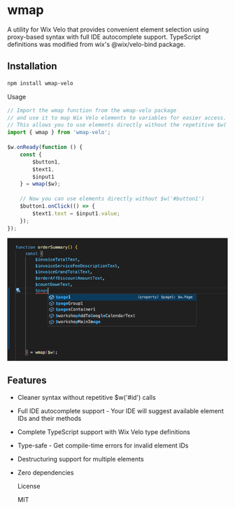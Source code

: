 # wmap

  A utility for Wix Velo that provides convenient element selection using proxy-based syntax with full IDE autocomplete
  support. TypeScript definitions was modified from wix's @wix/velo-bind package.

## Installation

  ```bash
  npm install wmap-velo
  ```

  Usage

  ```javascript
  // Import the wmap function from the wmap-velo package
  // and use it to map Wix Velo elements to variables for easier access.
  // This allows you to use elements directly without the repetitive $w('#id') syntax.
  import { wmap } from 'wmap-velo';

  $w.onReady(function () {
      const {
          $button1,
          $text1,
          $input1
      } = wmap($w);

      // Now you can use elements directly without $w('#button1')
      $button1.onClick(() => {
          $text1.text = $input1.value;
      });
  });
  ```

![auto complete in vscode](assets/wmap_autocomplete.png)

## Features

- Cleaner syntax without repetitive $w('#id') calls
- Full IDE autocomplete support - Your IDE will suggest available element IDs and their methods
- Complete TypeScript support with Wix Velo type definitions
- Type-safe - Get compile-time errors for invalid element IDs
- Destructuring support for multiple elements
- Zero dependencies

  License

  MIT
